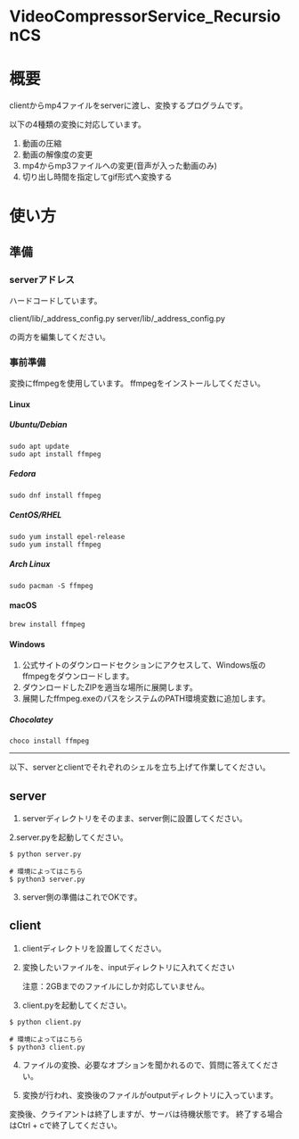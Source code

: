 # VideoCompressorService_RecursionCS

# 概要

clientからmp4ファイルをserverに渡し、変換するプログラムです。

以下の4種類の変換に対応しています。

1. 動画の圧縮
2. 動画の解像度の変更
3. mp4からmp3ファイルへの変更(音声が入った動画のみ)
4. 切り出し時間を指定してgif形式へ変換する

# 使い方

## 準備

### serverアドレス

ハードコードしています。

client/lib/_address_config.py
server/lib/_address_config.py

の両方を編集してください。

### 事前準備

変換にffmpegを使用しています。
ffmpegをインストールしてください。

#### Linux

##### Ubuntu/Debian

```shell
sudo apt update
sudo apt install ffmpeg
```

##### Fedora

```shell
sudo dnf install ffmpeg
```

##### CentOS/RHEL

```shell
sudo yum install epel-release
sudo yum install ffmpeg
```

##### Arch Linux

```shell
sudo pacman -S ffmpeg
```

#### macOS

```shell
brew install ffmpeg
```

#### Windows

1. 公式サイトのダウンロードセクションにアクセスして、Windows版のffmpegをダウンロードします。
2. ダウンロードしたZIPを適当な場所に展開します。
3. 展開したffmpeg.exeのパスをシステムのPATH環境変数に追加します。

##### Chocolatey

```shell
choco install ffmpeg
```

--- 

以下、serverとclientでそれぞれのシェルを立ち上げて作業してください。

## server

1. serverディレクトリをそのまま、server側に設置してください。

2.server.pyを起動してください。

```shell
$ python server.py

# 環境によってはこちら
$ python3 server.py
```

3. server側の準備はこれでOKです。

## client

1. clientディレクトリを設置してください。

2. 変換したいファイルを、inputディレクトリに入れてください

   注意：2GBまでのファイルにしか対応していません。

3. client.pyを起動してください。

```shell
$ python client.py

# 環境によってはこちら
$ python3 client.py
```

4. ファイルの変換、必要なオプションを聞かれるので、質問に答えてください。

5. 変換が行われ、変換後のファイルがoutputディレクトリに入っています。

変換後、クライアントは終了しますが、サーバは待機状態です。
終了する場合はCtrl + cで終了してください。
